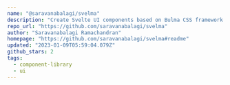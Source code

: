 ```yaml
---
name: "@saravanabalagi/svelma"
description: "Create Svelte UI components based on Bulma CSS framework."
repo_url: "https://github.com/saravanabalagi/svelma"
author: "Saravanabalagi Ramachandran"
homepage: "https://github.com/saravanabalagi/svelma#readme"
updated: "2023-01-09T05:59:04.079Z"
github_stars: 2
tags: 
  - component-library
  - ui
---
```

